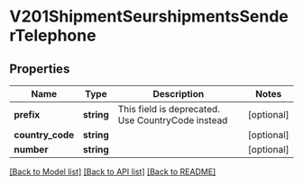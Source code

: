 # V201ShipmentSeurshipmentsSenderTelephone

## Properties
Name | Type | Description | Notes
------------ | ------------- | ------------- | -------------
**prefix** | **string** | This field is deprecated. Use CountryCode instead | [optional] 
**country_code** | **string** |  | [optional] 
**number** | **string** |  | [optional] 

[[Back to Model list]](../README.md#documentation-for-models) [[Back to API list]](../README.md#documentation-for-api-endpoints) [[Back to README]](../README.md)


